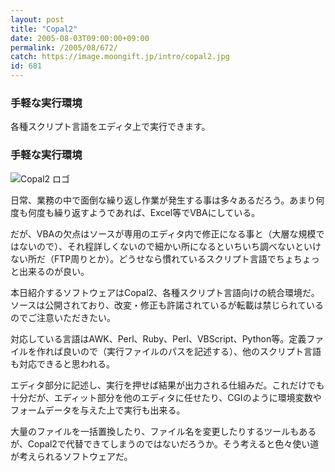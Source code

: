 ```yaml
---
layout: post
title: "Copal2"
date: 2005-08-03T09:00:00+09:00
permalink: /2005/08/672/
catch: https://image.moongift.jp/intro/copal2.jpg
id: 681
---
```

### 手軽な実行環境
  
各種スクリプト言語をエディタ上で実行できます。  
<!--more-->  

### 手軽な実行環境
  

![Copal2 ロゴ](https://image.moongift.jp/intro/copal2.jpg "Copal2 ロゴ")

  

日常、業務の中で面倒な繰り返し作業が発生する事は多々あるだろう。あまり何度も何度も繰り返すようであれば、Excel等でVBAにしている。

  

だが、VBAの欠点はソースが専用のエディタ内で修正になる事と（大層な規模ではないので）、それ程詳しくないので細かい所になるといちいち調べないといけない所だ（FTP周りとか）。どうせなら慣れているスクリプト言語でちょちょっと出来るのが良い。

  

本日紹介するソフトウェアはCopal2、各種スクリプト言語向けの統合環境だ。ソースは公開されており、改変・修正も許諾されているが転載は禁じられているのでご注意いただきたい。

  

対応している言語はAWK、Perl、Ruby、Perl、VBScript、Python等。定義ファイルを作れば良いので（実行ファイルのパスを記述する）、他のスクリプト言語も対応できると思われる。

  

エディタ部分に記述し、実行を押せば結果が出力される仕組みだ。これだけでも十分だが、エディット部分を他のエディタに任せたり、CGIのように環境変数やフォームデータを与えた上で実行も出来る。

  

大量のファイルを一括置換したり、ファイル名を変更したりするツールもあるが、Copal2で代替できてしまうのではないだろうか。そう考えると色々使い道が考えられるソフトウェアだ。

